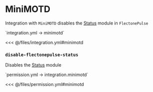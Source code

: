 # MiniMOTD

Integration with `MiniMOTD` disables the [Status](/docs/message/status/) module in `FlectonePulse`

[//]: # (integration.yml)
<!--@include: @/parts/words.md#setting-->  
<!--@include: @/parts/words.md#path--> `integration.yml → minimotd`  

<!--@include: @/parts/words.md#default-->  
<<< @/files/integration.yml#minimotd

<!--@include: @/parts/enable.md-->  

### `disable-flectonepulse-status`
Disables the [Status](/docs/message/status/) module

[//]: # (permission.yml)
<!--@include: @/parts/words.md#permission-->  
<!--@include: @/parts/words.md#path--> `permission.yml → integration.minimotd`  

<!--@include: @/parts/words.md#default-->  
<<< @/files/permission.yml#minimotd

<!--@include: @/parts/permission/permissionTier3.md-->